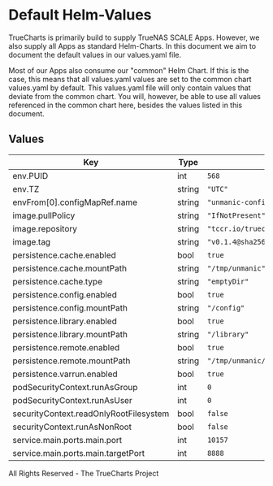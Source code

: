 # Default Helm-Values

TrueCharts is primarily build to supply TrueNAS SCALE Apps.
However, we also supply all Apps as standard Helm-Charts. In this document we aim to document the default values in our values.yaml file.

Most of our Apps also consume our "common" Helm Chart.
If this is the case, this means that all values.yaml values are set to the common chart values.yaml by default. This values.yaml file will only contain values that deviate from the common chart.
You will, however, be able to use all values referenced in the common chart here, besides the values listed in this document.

## Values

| Key | Type | Default | Description |
|-----|------|---------|-------------|
| env.PUID | int | `568` |  |
| env.TZ | string | `"UTC"` |  |
| envFrom[0].configMapRef.name | string | `"unmanic-config"` |  |
| image.pullPolicy | string | `"IfNotPresent"` |  |
| image.repository | string | `"tccr.io/truecharts/unmanic"` |  |
| image.tag | string | `"v0.1.4@sha256:9a255521474745ab6ee4ea481db72b86da27ff390741d030839efb61d2cff60e"` |  |
| persistence.cache.enabled | bool | `true` |  |
| persistence.cache.mountPath | string | `"/tmp/unmanic"` |  |
| persistence.cache.type | string | `"emptyDir"` |  |
| persistence.config.enabled | bool | `true` |  |
| persistence.config.mountPath | string | `"/config"` |  |
| persistence.library.enabled | bool | `true` |  |
| persistence.library.mountPath | string | `"/library"` |  |
| persistence.remote.enabled | bool | `true` |  |
| persistence.remote.mountPath | string | `"/tmp/unmanic/remote_library"` |  |
| persistence.varrun.enabled | bool | `true` |  |
| podSecurityContext.runAsGroup | int | `0` |  |
| podSecurityContext.runAsUser | int | `0` |  |
| securityContext.readOnlyRootFilesystem | bool | `false` |  |
| securityContext.runAsNonRoot | bool | `false` |  |
| service.main.ports.main.port | int | `10157` |  |
| service.main.ports.main.targetPort | int | `8888` |  |

All Rights Reserved - The TrueCharts Project
